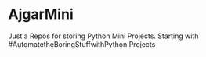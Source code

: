 # AjgarMini
Just a Repos for storing Python Mini Projects.
Starting with #AutomatetheBoringStuffwithPython Projects
